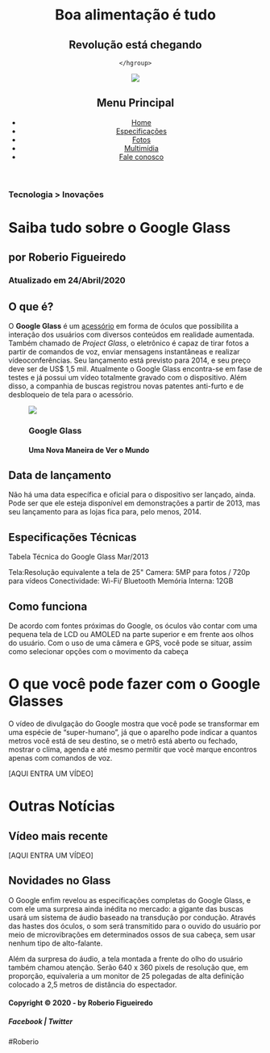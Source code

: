 <!DOCTYPE html>
<html lang="pt-br">
<head>
    <meta charset="UTF-8">
    <meta name="viewport" content="width=device-width, initial-scale=1.0">
    <title>Meu Site</title>
    <link rel="stylesheet" href="_css/estilo.css"/>
</head>

<body>
    
</body>
</html>
<div id="interface"> 
    <header id="cabecalho">
    <hgroup>
    <h1>Boa alimentação é tudo</h1>
    <h2>Revolução está chegando</h2>
   
    </hgroup>

<img id="icon" src="_imagens/salada-peq.png " />
    
<nav id="menu">
    <h1> Menu Principal</h1>
    <ul>
        <li><a href="index.html">Home</a></li>
        <li><a href="specs.html">Especificações</a></li>
        <li><a href="fotos.html">Fotos</a></li>
        <li><a href="multimidia.html">Multimídia</a></li>
        <li><a href="fale-conosco.html">Fale conosco</a></li>
    </ul>
    </nav>
</header>
<hgroup id= "group">
<h3>Tecnologia > Inovações</h3>
<h1>Saiba tudo sobre o Google Glass</h1>
<h2>por Roberio Figueiredo</h2>
<h3>Atualizado em 24/Abril/2020</h3>
</hgroup>


<h2>O que é?</h2>
<p >O <b>Google Glass</b> é um <a href="https://teclivre.com" target="_blank">acessório</a> em forma de óculos que possibilita a interação dos usuários com diversos conteúdos em realidade aumentada. Também chamado de <em>Project Glass</em>, o eletrônico é capaz de tirar fotos a partir de comandos de voz, enviar mensagens instantâneas e realizar vídeo&shy;conferên&shy;cias. Seu lançamento está previsto para 2014, e seu preço deve ser de US$ 1,5 mil. Atualmente o Google Glass encontra-se em fase de testes e já possui um vídeo totalmente gravado com o dispositivo. Além disso, a companhia de buscas registrou novas patentes anti-furto e de desbloqueio de tela para o acessório. </p>

<figure class="foto-legend">
    <img src= "_imagens/glass-quadro-homem-mulher.jpg"/>
    <figcaption>
        <h3>Google Glass</h3>
        <h4>Uma Nova Maneira de Ver o Mundo</h4>
    </figcaption>
</figure>

<h2>Data de lançamento</h2>
<p>Não há uma data específica e oficial para o dispositivo ser lançado, ainda. Pode ser que ele esteja disponível em demonstrações a partir de 2013, mas seu lançamento para as lojas fica para, pelo menos, 2014. </p>

<h2>Especificações Técnicas</h2>
<p>Tabela Técnica do Google Glass Mar/2013</p>

<p>Tela:Resolução equivalente a tela de 25"
    Camera: 5MP para fotos / 720p para vídeos
    Conectividade: Wi-Fi/ Bluetooth
    Memória Interna: 12GB</P>


<h2>Como funciona</h2>
<p>De acordo com fontes próximas do Google, os óculos vão contar com uma pequena tela de LCD ou AMOLED na parte superior e em frente aos olhos do usuário. Com o uso de uma câmera e GPS, você pode se situar, assim como selecionar opções com o movimento da cabeça</P>

<h1>O que você pode fazer com o Google Glasses</h1>
<P>O vídeo de divulgação do Google mostra que você pode se transformar em uma espécie de “super-humano”, já que o aparelho pode indicar a quantos metros você está de seu destino, se o metrô está aberto ou fechado, mostrar o clima, agenda e até mesmo permitir que você marque encontros apenas com comandos de voz.</p>

[AQUI ENTRA UM VÍDEO]

<h1>Outras Notícias</h1>
<h2>Vídeo mais recente</h2>

[AQUI ENTRA UM VÍDEO]

<h2>Novidades no Glass</h2>
<p>O Google enfim revelou as especificações completas do Google Glass, e com ele uma surpresa ainda inédita no mercado: a gigante das buscas usará um sistema de áudio baseado na transdução por condução. Através das hastes dos óculos, o som será transmitido para o ouvido do usuário por meio de microvibrações em determinados ossos de sua cabeça, sem usar nenhum tipo de alto-falante.</p>

<p>Além da surpresa do áudio, a tela montada a frente do olho do usuário também chamou atenção. Serão 640 x 360 pixels de resolução que, em proporção, equivaleria a um monitor de 25 polegadas de alta definição colocado a 2,5 metros de distância do espectador.</p>

<h4>Copyright &copy; 2020 - by Roberio Figueiredo</h4>
<h5>Facebook | Twitter</h5>
</div>
</body>
</html>



#Roberio